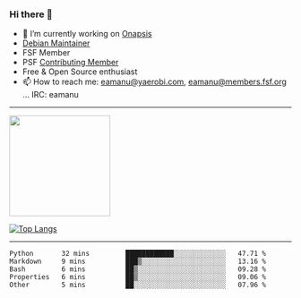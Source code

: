 ### Hi there 👋


- 🔭 I’m currently working on [Onapsis](http://onapsis.com)
- [Debian Maintainer](https://qa.debian.org/developer.php?login=eamanu%40yaerobi.com)
- FSF Member
- PSF [Contributing Member](https://www.python.org/psf/membership/#what-membership-classes-are-there)
- Free & Open Source enthusiast 
- 📫 How to reach me: eamanu@yaerobi.com, eamanu@members.fsf.org ... IRC: eamanu

---

<img height="180em" src="https://github-readme-stats.vercel.app/api?theme=dark&username=eamanu&show_icons=true&hide_border=true&&count_private=true&include_all_commits=true" />

[![Top Langs](https://github-readme-stats.vercel.app/api/top-langs/?theme=dark&username=eamanu&layout=compact)](https://github.com/anuraghazra/github-readme-stats)

---

<!--START_SECTION:waka-->
```text
Python       32 mins         ████████████░░░░░░░░░░░░░   47.71 % 
Markdown     9 mins          ███▒░░░░░░░░░░░░░░░░░░░░░   13.16 % 
Bash         6 mins          ██▒░░░░░░░░░░░░░░░░░░░░░░   09.28 % 
Properties   6 mins          ██▒░░░░░░░░░░░░░░░░░░░░░░   09.06 % 
Other        5 mins          ██░░░░░░░░░░░░░░░░░░░░░░░   07.96 % 
```
<!--END_SECTION:waka-->
